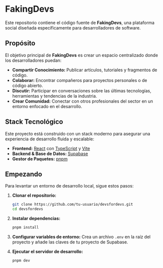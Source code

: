 # FakingDevs

Este repositorio contiene el código fuente de **FakingDevs**, una plataforma social diseñada específicamente para desarrolladores de software.

## Propósito

El objetivo principal de **FakingDevs** es crear un espacio centralizado donde los desarrolladores puedan:

- **Compartir Conocimiento:** Publicar artículos, tutoriales y fragmentos de código.
- **Colaborar:** Encontrar compañeros para proyectos personales o de código abierto.
- **Discutir:** Participar en conversaciones sobre las últimas tecnologías, herramientas y tendencias de la industria.
- **Crear Comunidad:** Conectar con otros profesionales del sector en un entorno enfocado en el desarrollo.

## Stack Tecnológico

Este proyecto está construido con un stack moderno para asegurar una experiencia de desarrollo fluida y escalable:

- **Frontend:** [React](https://react.dev/) con [TypeScript](https://www.typescriptlang.org/) y [Vite](https://vitejs.dev/)
- **Backend & Base de Datos:** [Supabase](https://supabase.io/)
- **Gestor de Paquetes:** [pnpm](https://pnpm.io/)

## Empezando

Para levantar un entorno de desarrollo local, sigue estos pasos:

1.  **Clonar el repositorio:**

    ```bash
    git clone https://github.com/tu-usuario/devsfordevs.git
    cd devsfordevs
    ```

2.  **Instalar dependencias:**

    ```bash
    pnpm install
    ```

3.  **Configurar variables de entorno:**
    Crea un archivo `.env` en la raíz del proyecto y añade las claves de tu proyecto de Supabase.

4.  **Ejecutar el servidor de desarrollo:**
    ```bash
    pnpm dev
    ```
